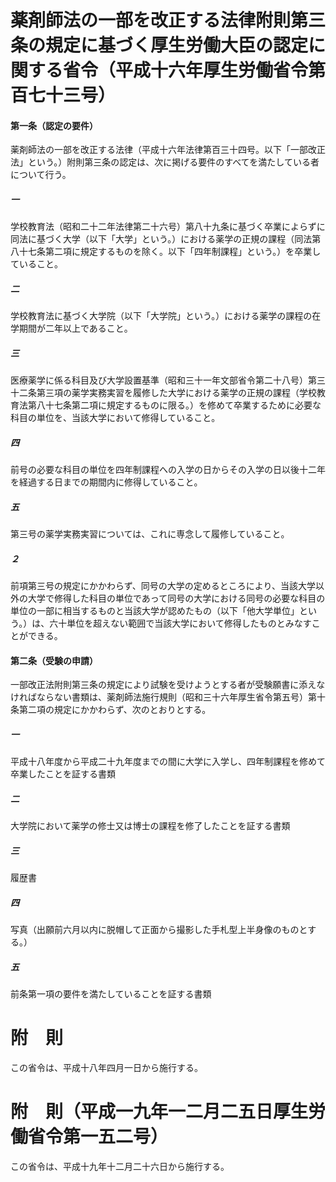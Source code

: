# 薬剤師法の一部を改正する法律附則第三条の規定に基づく厚生労働大臣の認定に関する省令（平成十六年厚生労働省令第百七十三号）
#### 第一条（認定の要件）
薬剤師法の一部を改正する法律（平成十六年法律第百三十四号。以下「一部改正法」という。）附則第三条の認定は、次に掲げる要件のすべてを満たしている者について行う。
##### 一
学校教育法（昭和二十二年法律第二十六号）第八十九条に基づく卒業によらずに同法に基づく大学（以下「大学」という。）における薬学の正規の課程（同法第八十七条第二項に規定するものを除く。以下「四年制課程」という。）を卒業していること。
##### 二
学校教育法に基づく大学院（以下「大学院」という。）における薬学の課程の在学期間が二年以上であること。
##### 三
医療薬学に係る科目及び大学設置基準（昭和三十一年文部省令第二十八号）第三十二条第三項の薬学実務実習を履修した大学における薬学の正規の課程（学校教育法第八十七条第二項に規定するものに限る。）を修めて卒業するために必要な科目の単位を、当該大学において修得していること。
##### 四
前号の必要な科目の単位を四年制課程への入学の日からその入学の日以後十二年を経過する日までの期間内に修得していること。
##### 五
第三号の薬学実務実習については、これに専念して履修していること。
##### ２
前項第三号の規定にかかわらず、同号の大学の定めるところにより、当該大学以外の大学で修得した科目の単位であって同号の大学における同号の必要な科目の単位の一部に相当するものと当該大学が認めたもの（以下「他大学単位」という。）は、六十単位を超えない範囲で当該大学において修得したものとみなすことができる。
#### 第二条（受験の申請）
一部改正法附則第三条の規定により試験を受けようとする者が受験願書に添えなければならない書類は、薬剤師法施行規則（昭和三十六年厚生省令第五号）第十条第二項の規定にかかわらず、次のとおりとする。
##### 一
平成十八年度から平成二十九年度までの間に大学に入学し、四年制課程を修めて卒業したことを証する書類
##### 二
大学院において薬学の修士又は博士の課程を修了したことを証する書類
##### 三
履歴書
##### 四
写真（出願前六月以内に脱帽して正面から撮影した手札型上半身像のものとする。）
##### 五
前条第一項の要件を満たしていることを証する書類
# 附　則
この省令は、平成十八年四月一日から施行する。
# 附　則（平成一九年一二月二五日厚生労働省令第一五二号）
この省令は、平成十九年十二月二十六日から施行する。
